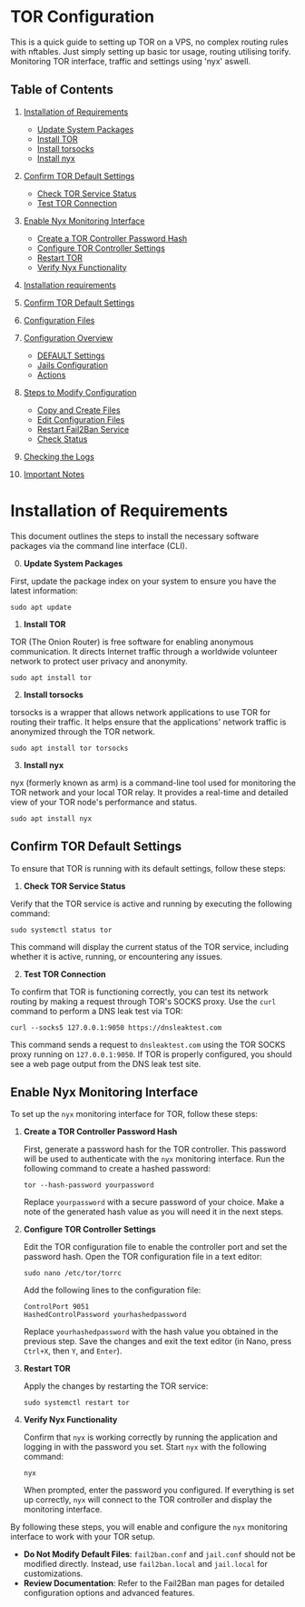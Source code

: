 # TOR Configuration
This is a quick guide to setting up TOR on a VPS, no complex routing rules with nftables. Just simply setting up basic tor usage, routing utilising torify. Monitoring TOR interface, traffic and settings using 'nyx' aswell.

## Table of Contents

1. [Installation of Requirements](#installation-of-requirements)
    - [Update System Packages](#update-system-packages)
    - [Install TOR](#install-tor)
    - [Install torsocks](#install-torsocks)
    - [Install nyx](#install-nyx)
2. [Confirm TOR Default Settings](#confirm-tor-default-settings)
    - [Check TOR Service Status](#check-tor-service-status)
    - [Test TOR Connection](#test-tor-connection)
3. [Enable Nyx Monitoring Interface](#enable-nyx-monitoring-interface)
    - [Create a TOR Controller Password Hash](#create-a-tor-controller-password-hash)
    - [Configure TOR Controller Settings](#configure-tor-controller-settings)
    - [Restart TOR](#restart-tor)
    - [Verify Nyx Functionality](#verify-nyx-functionality)


1. [Installation requirements](#install-of-requirements)
2. [Confirm TOR Default Settings](#confirm-tor-default-settings)
3. [Configuration Files](#configuration-files)
4. [Configuration Overview](#configuration-overview)
    - [DEFAULT Settings](#default-settings)
    - [Jails Configuration](#jails-configuration)
    - [Actions](#actions)
5. [Steps to Modify Configuration](#steps-to-modify-configuration)
    - [Copy and Create Files](#copy-and-create-files)
    - [Edit Configuration Files](#edit-configuration-files)
    - [Restart Fail2Ban Service](#restart-fail2ban-service)
    - [Check Status](#check-status)
6. [Checking the Logs](#checking-the-logs)
7. [Important Notes](#important-notes)


# Installation of Requirements

This document outlines the steps to install the necessary software packages via the command line interface (CLI).

0. **Update System Packages**

First, update the package index on your system to ensure you have the latest information:

```
sudo apt update
```

1. **Install TOR**

TOR (The Onion Router) is free software for enabling anonymous communication. It directs Internet traffic through a worldwide volunteer network to protect user privacy and anonymity.

```
sudo apt install tor
```

2. **Install torsocks**

torsocks is a wrapper that allows network applications to use TOR for routing their traffic. It helps ensure that the applications' network traffic is anonymized through the TOR network.

```
sudo apt install tor torsocks
```

3. **Install nyx**

nyx (formerly known as arm) is a command-line tool used for monitoring the TOR network and your local TOR relay. It provides a real-time and detailed view of your TOR node's performance and status.

```
sudo apt install nyx
```

## Confirm TOR Default Settings

To ensure that TOR is running with its default settings, follow these steps:

1. **Check TOR Service Status**

Verify that the TOR service is active and running by executing the following command:

```
sudo systemctl status tor
```

This command will display the current status of the TOR service, including whether it is active, running, or encountering any issues.

2. **Test TOR Connection**

To confirm that TOR is functioning correctly, you can test its network routing by making a request through TOR's SOCKS proxy. Use the `curl` command to perform a DNS leak test via TOR:

```
curl --socks5 127.0.0.1:9050 https://dnsleaktest.com
```

This command sends a request to `dnsleaktest.com` using the TOR SOCKS proxy running on `127.0.0.1:9050`. If TOR is properly configured, you should see a web page output from the DNS leak test site.


## Enable Nyx Monitoring Interface

To set up the `nyx` monitoring interface for TOR, follow these steps:

1. **Create a TOR Controller Password Hash**

   First, generate a password hash for the TOR controller. This password will be used to authenticate with the `nyx` monitoring interface. Run the following command to create a hashed password:

   ```
   tor --hash-password yourpassword
   ```

   Replace `yourpassword` with a secure password of your choice. Make a note of the generated hash value as you will need it in the next steps.

2. **Configure TOR Controller Settings**

   Edit the TOR configuration file to enable the controller port and set the password hash. Open the TOR configuration file in a text editor:

   ```
   sudo nano /etc/tor/torrc
   ```

   Add the following lines to the configuration file:

   ```
   ControlPort 9051
   HashedControlPassword yourhashedpassword
   ```

   Replace `yourhashedpassword` with the hash value you obtained in the previous step. Save the changes and exit the text editor (in Nano, press `Ctrl+X`, then `Y`, and `Enter`).

3. **Restart TOR**

   Apply the changes by restarting the TOR service:

   ```
   sudo systemctl restart tor
   ```

4. **Verify Nyx Functionality**

   Confirm that `nyx` is working correctly by running the application and logging in with the password you set. Start `nyx` with the following command:

   ```
   nyx
   ```

   When prompted, enter the password you configured. If everything is set up correctly, `nyx` will connect to the TOR controller and display the monitoring interface.

By following these steps, you will enable and configure the `nyx` monitoring interface to work with your TOR setup.

- **Do Not Modify Default Files**: `fail2ban.conf` and `jail.conf` should not be modified directly. Instead, use `fail2ban.local` and `jail.local` for customizations.
- **Review Documentation**: Refer to the Fail2Ban man pages for detailed configuration options and advanced features.
